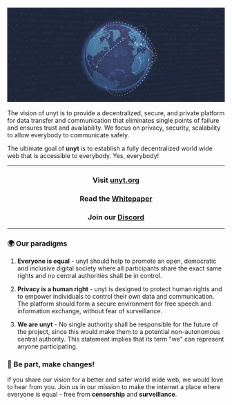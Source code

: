 ![Banner](https://github.com/unyt-org/.github/raw/main/profile/unyt_banner.png)

The vision of unyt is to provide a decentralized, secure, and private platform for data transfer and communication that eliminates single points of failure and ensures trust and availability. We focus on privacy, security, scalability to allow everybody to communicate safely. 

The ultimate goal of **unyt** is to establish a fully decentralized world wide web that is accessible to everybody. Yes, everybody! 

---
### <div align="center">Visit [unyt.org](https://unyt.org)</div>
### <div align="center">Read the [Whitepaper](https://unyt.org/whitepaper)</div>
### <div align="center">Join our [Discord](https://discord.gg/ZAa6MnPM)</div>
---

### 🌍 Our paradigms
1. **Everyone is equal** - unyt should help to promote an open, democratic and inclusive digital society where all participants share the exact same rights and no central authorities shall be in control.

2. **Privacy is a human right** - unyt is designed to protect human rights and to empower individuals to control their own data and communication. The platform should form a secure environment for free speech and information exchange, without fear of surveillance.

3. **We are unyt** - No single authority shall be responsible for the future of the project, since this would make them to a potential non-autonomous central authority. This statement implies that its term "we" can represent anyone participating.


### 💬 Be part, make changes!
If you share our vision for a better and safer world wide web, we would love to hear from you. Join us in our mission to make the internet a place where everyone is equal - free from **censorship** and **surveillance**.